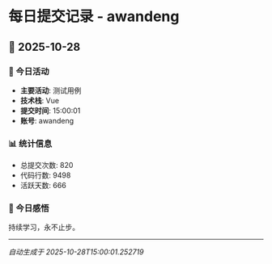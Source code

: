 # 每日提交记录 - awandeng

## 📅 2025-10-28

### 🎯 今日活动
- **主要活动**: 测试用例
- **技术栈**: Vue
- **提交时间**: 15:00:01
- **账号**: awandeng

### 📊 统计信息
- 总提交次数: 820
- 代码行数: 9498
- 活跃天数: 666

### 💭 今日感悟
持续学习，永不止步。

---
*自动生成于 2025-10-28T15:00:01.252719*
